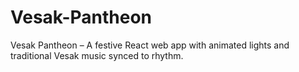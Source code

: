 # Vesak-Pantheon
Vesak Pantheon – A festive React web app with animated lights and traditional Vesak music synced to rhythm.
